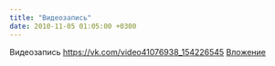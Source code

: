 ```yaml
---
title: "Видеозапись"
date: 2010-11-05 01:05:00 +0300
---
```


Видеозапись
<a class="vk-attach" href="https://vk.com/video41076938_154226545">https://vk.com/video41076938_154226545</a>
<a class="vk-attach" href="https://vk.com/video41076938_154226545">Вложение</a>
